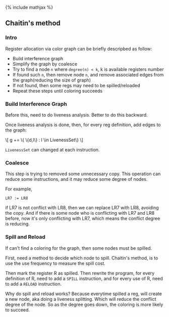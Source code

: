 {% include mathjax %}

## Chaitin's method

### Intro

Register allocation via color graph can be briefly descripbed as follow:
- Build interference graph
- Simplify the graph by coalesce
- Try to find a node `n` where `degree(n) < k`, k is available registers
    number
- If found such `n`, then remove node `n`, and remove associated edges
    from the graph(reducing the size of graph)
- If not found, then some regs may need to be spilled/reloaded
- Repeat these steps until coloring succeeds

### Build Interference Graph

Before this, need to do liveness analysis. Better to do this backward.

Once liveness analysis is done, then, for every reg definition, add edges to the
graph:

\\[
g += \\{ \\{d,l\\} : l \in LivenessSet\\}
\\]

`LivenessSet` can changed at each instruction.

### Coalesce
This step is trying to removed some unnecessary copy. This operation can reduce
some instructions, and it may reduce some degree of nodes.

For example,

```
LR7 := LR8
```

if LR7 is not conflict with LR8, then we can replace LR7 with LR8, avoiding the
copy. And if there is some node who is conflicting with LR7 and LR8 before, now
it's only conflicting with LR7, which means the conflict degree is reducing.

### Spill and Reload
If can't find a coloring for the graph, then some nodes must be spilled.

First, need a method to decide which node to spill. Chaitin's method, is to use
the use frequency to measure the spill cost.

Then mark the register R as spilled. Then rewrite the program, for every
definition of R, need to add a `SPILL` instruction, and for every use of R,
need to add a `RELOAD` instruction.

Why do spill and reload works? Because everytime spilled a reg, will create a
new node, aka doing a liveness splitting. Which will reduce the conflict degree
of the node. So as the degree goes down, the coloring is more likely to succeed.

